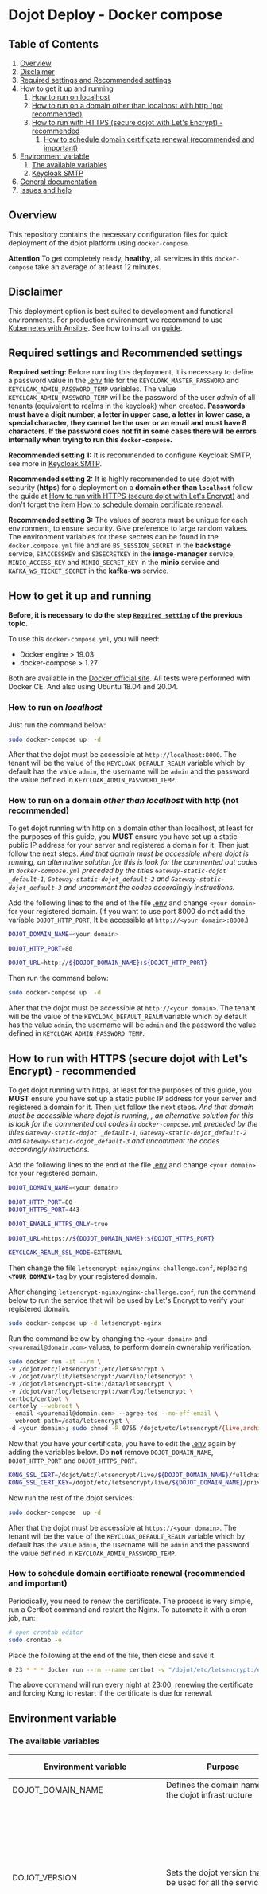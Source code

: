 # Dojot Deploy - Docker compose

## Table of Contents

1. [Overview](#overview)
1. [Disclaimer](#disclaimer)
1. [Required settings and Recommended settings](#required-settings-and-recommended-settings)
1. [How to get it up and running](#how-to-get-it-up-and-running)
    1. [How to run on localhost](#how-to-run-on-localhost)
    1. [How to run on a domain other than localhost with http (not recommended)](#how-to-run-on-a-domain-other-than-localhost-with-http-not-recommended)
    1. [How to run with HTTPS (secure dojot with Let's Encrypt) - recommended](#how-to-run-with-https-secure-dojot-with-lets-encrypt---recommended)
        1. [How to schedule domain certificate renewal (recommended and important)](#how-to-schedule-domain-certificate-renewal-recommended-and-important)
1. [Environment variable](#environment-variable)
    1. [The available variables](#the-available-variables)
    1. [Keycloak SMTP](#keycloak-smtp)
1. [General documentation](#general-documentation)
1. [Issues and help](#issues-and-help)

## Overview

This repository contains the necessary configuration files
for quick deployment of the dojot platform using `docker-compose`.

__Attention__ To get completely ready, **healthy**, all services in this `docker-compose` take an average of at least 12 minutes.

## Disclaimer

This deployment option is best suited to development and functional environments.
For production environment we recommend to use [Kubernetes with Ansible](https://github.com/dojot/ansible-dojot). See how to install on [guide](https://dojotdocs.readthedocs.io/en/latest/installation-guide.html#kubernetes).

## Required settings and Recommended settings

__Required setting:__ Before running this deployment, it is necessary to define a password value in the [.env](./.env) file for the `KEYCLOAK_MASTER_PASSWORD` and `KEYCLOAK_ADMIN_PASSWORD_TEMP`  variables. The value `KEYCLOAK_ADMIN_PASSWORD_TEMP` will be the password of the user *admin* of all tenants (equivalent to realms in the keycloak) when created. **Passwords must have a digit number, a letter in upper case, a letter in lower case, a special character, they cannot be the user or an email and must have 8 characters. If the password does not fit in some cases there will be errors internally when trying to run this `docker-compose`.**

__Recommended setting 1:__ It is recommended to configure Keycloak SMTP, see more in [Keycloak SMTP](#keycloak-smtp).

__Recommended setting 2:__ It is highly recommended to use dojot with security (**https**) for a deployment on a **domain other than `localhost`** follow the guide at [How to run with HTTPS (secure dojot with Let's Encrypt)](#how-to-run-with-https-secure-dojot-with-lets-encrypt---recommended)  and don't forget the item [How to schedule domain certificate renewal](#how-to-schedule-domain-certificate-renewal-recommended-and-important).

__Recommended setting 3:__ The values of secrets must be unique for each environment, to ensure security. Give preference to large random values. The environment variables for these secrets can be found in the `docker.compose.yml` file and are `BS_SESSION_SECRET` in the **backstage** service, `S3ACCESSKEY` and `S3SECRETKEY` in the **image-manager** service, `MINIO_ACCESS_KEY` and `MINIO_SECRET_KEY` in the **minio** service and `KAFKA_WS_TICKET_SECRET` in the **kafka-ws** service.

## How to get it up and running

**Before, it is necessary to do the step [`Required setting`](#required-settings-and-recommended-settings) of the previous topic.**

To use this `docker-compose.yml`, you will need:

- Docker engine > 19.03
- docker-compose > 1.27

Both are available in the [Docker official site](https://docs.docker.com/install/). All tests were performed with Docker CE. And also using Ubuntu 18.04 and 20.04.

### How to run on *localhost*

Just run the command below:

``` sh
sudo docker-compose up  -d
```

After that the dojot must be accessible at `http://localhost:8000`. The tenant will be the value of the `KEYCLOAK_DEFAULT_REALM` variable which by default has the value `admin`, the username will be `admin` and the password the value defined in `KEYCLOAK_ADMIN_PASSWORD_TEMP`.

### How to run on a domain *other than localhost* with http (not recommended)

To get dojot running with http on a domain other than localhost, at least for the purposes of this guide, you **MUST** ensure you have set up a static public IP address for your server and registered a domain for it. Then just follow the next steps. *And that domain must be accessible where dojot is running, an alternative solution for this is look for the commented out codes in `docker-compose.yml` preceded by the titles `Gateway-static-dojot _default-1`, `Gateway-static-dojot_default-2` and `Gateway-static-dojot_default-3` and uncomment the codes accordingly instructions.*

Add the following lines to the end of the file [.env](./.env) and change `<your domain>` for your registered domain. (If you want to use port 8000 do not add the variable `DOJOT_HTTP_PORT`, It be accessible at `http://<your domain>:8000`.)

``` sh
DOJOT_DOMAIN_NAME=<your domain>

DOJOT_HTTP_PORT=80

DOJOT_URL=http://${DOJOT_DOMAIN_NAME}:${DOJOT_HTTP_PORT}

```

Then run the command below:

``` sh
sudo docker-compose up  -d
```

After that the dojot must be accessible at `http://<your domain>`. The tenant will be the value of the `KEYCLOAK_DEFAULT_REALM` variable which by default has the value `admin`, the username will be `admin` and the password the value defined in `KEYCLOAK_ADMIN_PASSWORD_TEMP`.

## How to run with HTTPS (secure dojot with Let's Encrypt) - recommended

To get dojot running with https, at least for the purposes of this guide, you **MUST** ensure you have set up a static public IP address for your server and registered a domain for it. Then just follow the next steps. *And that domain must be accessible where dojot is running, , an alternative solution for this is look for the commented out codes in `docker-compose.yml` preceded by the titles `Gateway-static-dojot _default-1`, `Gateway-static-dojot_default-2` and `Gateway-static-dojot_default-3` and uncomment the codes accordingly instructions.*

Add the following lines to the end of the file [.env](./.env) and change `<your domain>` for your registered domain.

``` sh
DOJOT_DOMAIN_NAME=<your domain>

DOJOT_HTTP_PORT=80
DOJOT_HTTPS_PORT=443

DOJOT_ENABLE_HTTPS_ONLY=true

DOJOT_URL=https://${DOJOT_DOMAIN_NAME}:${DOJOT_HTTPS_PORT}

KEYCLOAK_REALM_SSL_MODE=EXTERNAL
```

Then change the file `letsencrypt-nginx/nginx-challenge.conf`, replacing __`<YOUR DOMAIN>`__ tag by your registered domain.

After changing `letsencrypt-nginx/nginx-challenge.conf`, run the command below to run the service that will be used by Let's Encrypt to verify your registered domain.

``` sh
sudo docker-compose up -d letsencrypt-nginx
```

Run the command below by changing the `<your domain>` and `<youremail@domain.com>` values, to perform domain ownership verification.

``` sh
sudo docker run -it --rm \
-v /dojot/etc/letsencrypt:/etc/letsencrypt \
-v /dojot/var/lib/letsencrypt:/var/lib/letsencrypt \
-v /dojot/letsencrypt-site:/data/letsencrypt \
-v /dojot/var/log/letsencrypt:/var/log/letsencrypt \
certbot/certbot \
certonly --webroot \
--email <youremail@domain.com> --agree-tos --no-eff-email \
--webroot-path=/data/letsencrypt \
-d <your domain>; sudo chmod -R 0755 /dojot/etc/letsencrypt/{live,archive}
```

Now that you have your certificate, you have to edit the [.env](./.env) again by adding the variables below. Do **not** remove `DOJOT_DOMAIN_NAME`, `DOJOT_HTTP_PORT` and `DOJOT_HTTPS_PORT`.

``` sh
KONG_SSL_CERT=/dojot/etc/letsencrypt/live/${DOJOT_DOMAIN_NAME}/fullchain.pem
KONG_SSL_CERT_KEY=/dojot/etc/letsencrypt/live/${DOJOT_DOMAIN_NAME}/privkey.pem
```

Now run the rest of the dojot services:

``` sh
sudo docker-compose  up -d
```

After that the dojot must be accessible at `https://<your domain>`. The tenant will be the value of the `KEYCLOAK_DEFAULT_REALM` variable which by default has the value `admin`, the username will be `admin` and the password the value defined in `KEYCLOAK_ADMIN_PASSWORD_TEMP`.

### How to schedule domain certificate renewal (recommended and important)

Periodically, you need to renew the certificate. The process is very simple, run a Certbot command and restart the Nginx. To automate it with a cron job, run:

``` sh
# open crontab editor
sudo crontab -e
```

Place the following at the end of the file, then close and save it.

``` sh
0 23 * * * docker run --rm --name certbot -v "/dojot/etc/letsencrypt:/etc/letsencrypt" -v "/dojot/var/lib/letsencrypt:/var/lib/letsencrypt" -v "/dojot/data/letsencrypt:/data/letsencrypt" -v "/dojot/var/log/letsencrypt:/var/log/letsencrypt" certbot/certbot renew --webroot -w /data/letsencrypt --quiet && chmod 0755 /dojot/etc/letsencrypt/{live,archive} && docker restart dojot_apigw_1
```

The above command will run every night at 23:00, renewing the certificate and forcing Kong to restart if the certificate is due for renewal.

## Environment variable

### The available variables

| Environment variable | Purpose | Default Value | Valid Values
| -------------------- | ------- | ------------- | ------------
| DOJOT_DOMAIN_NAME | Defines the domain name for the dojot infrastructure  | localhost | string
| DOJOT_VERSION | Sets the dojot version that will be used for all the services  | depends on the current branch and tag (**Attention, just changing the version may not be enough,  since each dojot version has its own deployment**) | string
| DOJOT_HTTP_PORT | HTTP port to access the dojot  | 8000 | a port
| DOJOT_HTTPS_PORT | HTTPs port to access the dojot | 8443 | a port
| DOJOT_ENABLE_HTTPS_ONLY | Enables use with HTTPs only  | false | true or false
| DOJOT_URL | URL that dojot is available. For example, `https://www.dojot.com.br`.  | none | url
| COMPOSE_PROJECT_NAME | Sets the project name.  |  dojot | string
| FLOWBROKER_NETWORK | Network used by flowbroker  |  flowbroker | string
| KEYCLOAK_MASTER_USER | Master user name. This user has access to all settings and information for all tenants (equivalent to realms in the keycloak) in the keycloak.  |  master | string
| KEYCLOAK_MASTER_PASSWORD | Password for `KEYCLOAK_MASTER_USER`.  |  none | A string  that must have a digit number, a letter in upper case, a letter in lower case, a special character, they cannot be the user or an email and must have 8 characters.
| KEYCLOAK_ADMIN_PASSWORD_TEMP | The value `KEYCLOAK_ADMIN_PASSWORD_TEMP` will be the password of the user *admin* of all tenants (equivalent to realms in the keycloak) when created. | none | A string  that must have a digit number, a letter in upper case, a letter in lower case, a special character, they cannot be the user or an email and must have 8 characters. If the password does not fit, there will be errors internally when trying to run this `docker-compose`.
| KEYCLOAK_DEFAULT_REALM | Name of the default realm. It will be the default tenant for dojot.  |  admin | string
| KEYCLOAK_REALM_SSL_MODE | **EXTERNAL**: Keycloak can run out of the box without SSL so long as you stick to private IP addresses like localhost, 127.0.0.1, 10.0.x.x, 192.168.x.x, and 172.16.x.x. If you don’t have SSL/HTTPS configured on the server or you try to access Keycloak over HTTP from a non-private IP adress you will get an error. **NONE**: Keycloak does not require SSL. This should really only be used in development when you are playing around with things. **ALL**: Keycloak requires SSL for all IP addresses.  |  NONE | ALL, EXTERNAL or NONE
| KONG_SSL_CERT | Public certificates issued by a public CA, such as lets encrypt. |  none | string path to cert
| KONG_SSL_CERT_KEY | Private key certificates uses to issue a public CA, such as lets encrypt. |  none | string path to cert key

### Keycloak SMTP

To configure the use of password recovery emails, setting passwords, etc., in the keycloak, it is necessary to configure a valid SMTP. These settings must be passed in the `keycloak` service in the `docker-compose.yml` file, they are already commented out there, they being `DOJOT_SMTP_HOST`, `DOJOT_SMTP_PORT`, `DOJOT_SMTP_SSL`,`DOJOT_SMTP_START_TLS`,
`DOJOT_SMTP_FROM`, `DOJOT_SMTP_FROM_DISPLAY_NAME`, `DOJOT_SMTP_USERNAME`, `DOJOT_SMTP_PASSWORD`, to uncomment them and add the necessary values. For more information on these variables, [click here](https://github.com/dojot/dojot/tree/master/iam/keycloak/dojot-provider#smtp-server-configuration).

## General documentation

Check the documentation for more information:

- [Latest dojot platform documentation](https://dojotdocs.readthedocs.io/en/latest)
- [Latest dojot installation guide platform documentation](https://dojotdocs.readthedocs.io/en/latest/installation-guide.html)

## Issues and help

If you found a problem or need help, leave an issue in the main
[dojot repository](https://github.com/dojot/dojot) and we will help you!
